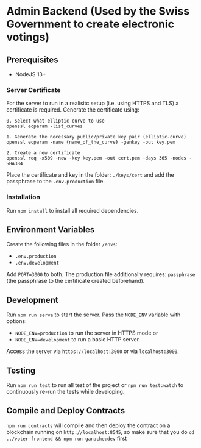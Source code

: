 # Admin Backend (Used by the Swiss Government to create electronic votings)

## Prerequisites

- NodeJS 13+

### Server Certificate

For the server to run in a realisitc setup (i.e. using HTTPS and TLS) a certificate is required.
Generate the certificate using:

```
0. Select what elliptic curve to use
openssl ecparam -list_curves

1. Generate the necessary public/private key pair (elliptic-curve)
openssl ecparam -name {name_of_the_curve} -genkey -out key.pem

2. Create a new certificate
openssl req -x509 -new -key key.pem -out cert.pem -days 365 -nodes -SHA384
```

Place the certificate and key in the folder: `./keys/cert` and add the passphrase to the `.env.production` file.

### Installation

Run `npm install` to install all required dependencies.

## Environment Variables

Create the following files in the folder `/envs`:

- `.env.production`
- `.env.development`

Add `PORT=3000` to both. The production file additionally requires: `passphrase` (the passphrase to the certificate created beforehand).

## Development

Run `npm run serve` to start the server. Pass the `NODE_ENV` variable with options:

- `NODE_ENV=production` to run the server in HTTPS mode or
- `NODE_ENV=development` to run a basic HTTP server.

Access the server via `https://localhost:3000` or via `localhost:3000`.

## Testing

Run `npm run test` to run all test of the project or `npm run test:watch` to continuously re-run the tests while developing.

## Compile and Deploy Contracts

`npm run contracts` will compile and then deploy the contract on a blockchain running on `http://localhost:8545`, so make sure that you do `cd ../voter-frontend && npm run ganache:dev` first
